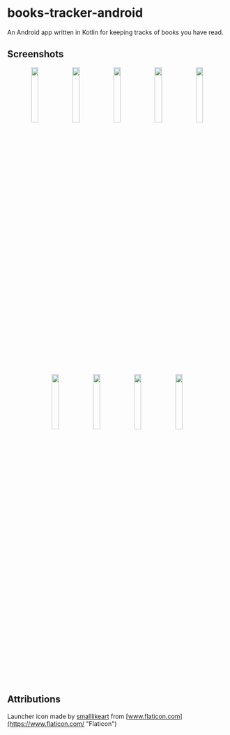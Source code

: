 
# books-tracker-android  
An Android app written in Kotlin for keeping tracks of books you have read.

## Screenshots
<p align='center'>
  <img src='https://raw.githubusercontent.com/mateusz-bak/books-tracker-android/master/doc/images/screenshot-add-book.png' width='18%'/>
  <img src='https://raw.githubusercontent.com/mateusz-bak/books-tracker-android/master/doc/images/screenshot-edit-book.png' width='18%'/>
  <img src='https://raw.githubusercontent.com/mateusz-bak/books-tracker-android/master/doc/images/screenshot-display-book.png' width='18%'/>
  <img src='https://raw.githubusercontent.com/mateusz-bak/books-tracker-android/master/doc/images/screenshot-finished.png' width='18%'/>
  <img src='https://raw.githubusercontent.com/mateusz-bak/books-tracker-android/master/doc/images/screenshot-in-progress.png' width='18%'/>
  
  <img src='https://raw.githubusercontent.com/mateusz-bak/books-tracker-android/master/doc/images/screenshot-to-read.png' width='18%'/>
  <img src='https://raw.githubusercontent.com/mateusz-bak/books-tracker-android/master/doc/images/screenshot-search-books.png' width='18%'/>
  <img src='https://raw.githubusercontent.com/mateusz-bak/books-tracker-android/master/doc/images/screenshot-sort-books.png' width='18%'/>
  <img src='https://raw.githubusercontent.com/mateusz-bak/books-tracker-android/master/doc/images/screenshot-sorted-books.png' width='18%'/>
</p>

## Attributions  
Launcher icon made by [smalllikeart](https://www.flaticon.com/authors/smalllikeart "smalllikeart") from [www.flaticon.com](https://www.flaticon.com/ "Flaticon")